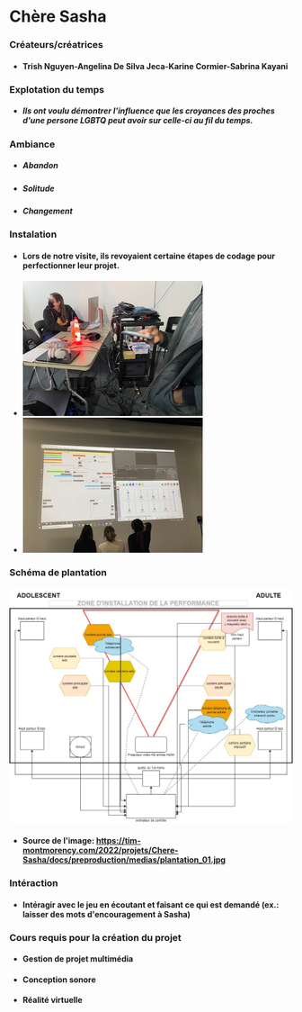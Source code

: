 # Chère Sasha

### Créateurs/créatrices
* #### Trish Nguyen-Angelina De Silva Jeca-Karine Cormier-Sabrina Kayani

### Explotation du temps
* ##### Ils ont voulu démontrer l'influence que les croyances des proches d'une persone LGBTQ peut avoir sur celle-ci au fil du temps. 

### Ambiance 
* ##### Abandon
* ##### Solitude
* ##### Changement

### Instalation
* #### Lors de notre visite, ils revoyaient certaine étapes de codage pour perfectionner leur projet.
* ![image_espace_travaille](photographie/image_espace_travail.jpg)
* ![image_organisation](photographie/image_organisation.jpg)

### Schéma de plantation 
![image_chere_sasha](photographie/image_chere_sasha.jpeg)
* #### Source de l'image: https://tim-montmorency.com/2022/projets/Chere-Sasha/docs/preproduction/medias/plantation_01.jpg

### Intéraction
* #### Intéragir avec le jeu en écoutant et faisant ce qui est demandé (ex.: laisser des mots d'encouragement à Sasha)

### Cours requis pour la création du projet
* #### Gestion de projet multimédia
* #### Conception sonore
* #### Réalité virtuelle
